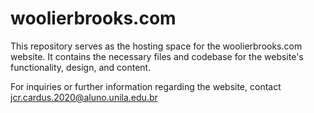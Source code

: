 # woolierbrooks.com

This repository serves as the hosting space for the woolierbrooks.com website. It contains the necessary files and codebase for the website's functionality, design, and content.

For inquiries or further information regarding the website, contact jcr.cardus.2020@aluno.unila.edu.br
